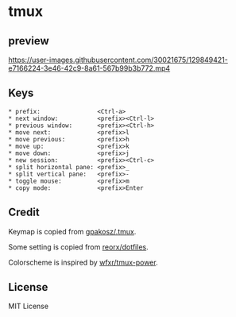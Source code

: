 # tmux

## preview

https://user-images.githubusercontent.com/30021675/129849421-e7166224-3e46-42c9-8a61-567b99b3b772.mp4

## Keys

```text
* prefix:                <Ctrl-a>
* next window:           <prefix><Ctrl-l>
* previous window:       <prefix><Ctrl-h>
* move next:             <prefix>l
* move previous:         <prefix>h
* move up:               <prefix>k
* move down:             <prefix>j
* new session:           <prefix><Ctrl-c>
* split horizontal pane: <prefix>_
* split vertical pane:   <prefix>-
* toggle mouse:          <prefix>m
* copy mode:             <prefix>Enter
```

## Credit

Keymap is copied from
[gpakosz/.tmux](https://github.com/gpakosz/.tmux).

Some setting is copied from
[reorx/dotfiles](https://github.com/reorx/dotfiles/blob/master/tmux.conf).

Colorscheme is inspired by
[wfxr/tmux-power](https://github.com/wfxr/tmux-power).

## License

MIT License

